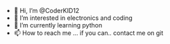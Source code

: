 - 👋 Hi, I’m @CoderKID12
- 👀 I’m interested in electronics and coding
- 🌱 I’m currently learning python
- 📫 How to reach me ... if you can.. contact me on git

<!---
CoderKID12/CoderKID12 is a ✨ special ✨ repository because its `README.md` (this file) appears on your GitHub profile.
You can click the Preview link to take a look at your changes.
--->

